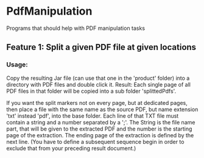 # PdfManipulation
Programs that should help with PDF manipulation tasks

## Feature 1: Split a given PDF file at given locations

### Usage:

Copy the resulting Jar file (can  use that one in the 'product' folder) into a directory with PDF files and double click it.
Result: Each single page of all PDF files in that folder will be copied into a sub folder 'splittedPdfs'.

If you want the split markers not on every page, but at dedicated pages, then place a file with the same name as the source PDF, but name extension 'txt' instead 'pdf', into the base folder.
Each line of that TXT file must contain a string and a number separated by a ';'. The String is the file name part, that will be given to the extracted PDF and the number is the starting page of the extraction.
The ending page of the extraction is defined by the next line. (You have to define a subsequent sequence begin in order to exclude that from your preceding result document.)


